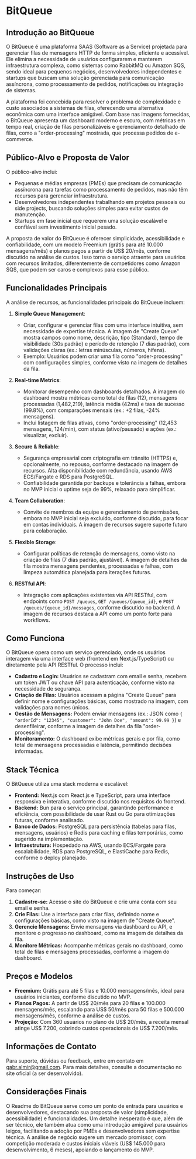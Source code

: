 # BitQueue

## Introdução ao BitQueue
O BitQueue é uma plataforma SAAS (Software as a Service) projetada para gerenciar filas de mensagens HTTP de forma simples, eficiente e acessível. Ele elimina a necessidade de usuários configurarem e manterem infraestrutura complexa, como sistemas como RabbitMQ ou Amazon SQS, sendo ideal para pequenos negócios, desenvolvedores independentes e startups que buscam uma solução gerenciada para comunicação assíncrona, como processamento de pedidos, notificações ou integração de sistemas.

A plataforma foi concebida para resolver o problema de complexidade e custo associados a sistemas de filas, oferecendo uma alternativa econômica com uma interface amigável. Com base nas imagens fornecidas, o BitQueue apresenta um dashboard moderno e escuro, com métricas em tempo real, criação de filas personalizáveis e gerenciamento detalhado de filas, como a "order-processing" mostrada, que processa pedidos de e-commerce.

## Público-Alvo e Proposta de Valor
O público-alvo inclui:
- Pequenas e médias empresas (PMEs) que precisam de comunicação assíncrona para tarefas como processamento de pedidos, mas não têm recursos para gerenciar infraestrutura.
- Desenvolvedores independentes trabalhando em projetos pessoais ou side projects, buscando soluções simples para evitar custos de manutenção.
- Startups em fase inicial que requerem uma solução escalável e confiável sem investimento inicial pesado.

A proposta de valor do BitQueue é oferecer simplicidade, acessibilidade e confiabilidade, com um modelo Freemium (grátis para até 10.000 mensagens/mês) e planos pagos a partir de US$ 20/mês, conforme discutido na análise de custos. Isso torna o serviço atraente para usuários com recursos limitados, diferentemente de competidores como Amazon SQS, que podem ser caros e complexos para esse público.

## Funcionalidades Principais
A análise de recursos, as funcionalidades principais do BitQueue incluem:

1. **Simple Queue Management**:
   - Criar, configurar e gerenciar filas com uma interface intuitiva, sem necessidade de expertise técnica. A imagem de "Create Queue" mostra campos como nome, descrição, tipo (Standard), tempo de visibilidade (30s padrão) e período de retenção (7 dias padrão), com validações claras (ex.: letras minúsculas, números, hífens).
   - Exemplo: Usuários podem criar uma fila como "order-processing" com configurações simples, conforme visto na imagem de detalhes da fila.

2. **Real-time Metrics**:
   - Monitorar desempenho com dashboards detalhados. A imagem do dashboard mostra métricas como total de filas (12), mensagens processadas (1,482,219), latência média (42ms) e taxa de sucesso (99.8%), com comparações mensais (ex.: +2 filas, -24% mensagens).
   - Inclui listagem de filas ativas, como "order-processing" (12,453 mensagens, 124/min), com status (ativo/pausado) e ações (ex.: visualizar, excluir).

3. **Secure & Reliable**:
   - Segurança empresarial com criptografia em trânsito (HTTPS) e, opcionalmente, no repouso, conforme destacado na imagem de recursos. Alta disponibilidade com redundância, usando AWS ECS/Fargate e RDS para PostgreSQL.
   - Confiabilidade garantida por backups e tolerância a falhas, embora no MVP inicial o uptime seja de 99%, relaxado para simplificar.

4. **Team Collaboration**:
   - Convite de membros da equipe e gerenciamento de permissões, embora no MVP inicial seja excluído, conforme discutido, para focar em contas individuais. A imagem de recursos sugere suporte futuro para colaboração.

5. **Flexible Storage**:
   - Configurar políticas de retenção de mensagens, como visto na criação de filas (7 dias padrão, ajustável). A imagem de detalhes da fila mostra mensagens pendentes, processadas e falhas, com limpeza automática planejada para iterações futuras.

6. **RESTful API**:
   - Integração com aplicações existentes via API RESTful, com endpoints como `POST /queues`, `GET /queues/{queue_id}`, e `POST /queues/{queue_id}/messages`, conforme discutido no backend. A imagem de recursos destaca a API como um ponto forte para workflows.

## Como Funciona
O BitQueue opera como um serviço gerenciado, onde os usuários interagem via uma interface web (frontend em Next.js/TypeScript) ou diretamente pela API RESTful. O processo inclui:
- **Cadastro e Login:** Usuários se cadastram com email e senha, recebem um token JWT ou chave API para autenticação, conforme visto na necessidade de segurança.
- **Criação de Filas:** Usuários acessam a página "Create Queue" para definir nome e configurações básicas, como mostrado na imagem, com validações para nomes únicos.
- **Gestão de Mensagens:** Podem enviar mensagens (ex.: JSON como `{ "orderId": "12345", "customer": "John Doe", "amount": 99.99 }`) e desenfileirar, conforme a imagem de detalhes da fila "order-processing".
- **Monitoramento:** O dashboard exibe métricas gerais e por fila, como total de mensagens processadas e latência, permitindo decisões informadas.

## Stack Técnica
O BitQueue utiliza uma stack moderna e escalável:
- **Frontend:** Next.js com React.js e TypeScript, para uma interface responsiva e interativa, conforme discutido nos requisitos do frontend.
- **Backend:** Bun para o serviço principal, garantindo performance e eficiência, com possibilidade de usar Rust ou Go para otimizações futuras, conforme analisado.
- **Banco de Dados:** PostgreSQL para persistência (tabelas para filas, mensagens, usuários) e Redis para caching e filas temporárias, como sugerido na implementação.
- **Infraestrutura:** Hospedado na AWS, usando ECS/Fargate para escalabilidade, RDS para PostgreSQL, e ElastiCache para Redis, conforme o deploy planejado.

## Instruções de Uso
Para começar:
1. **Cadastre-se:** Acesse o site do BitQueue e crie uma conta com seu email e senha.
2. **Crie Filas:** Use a interface para criar filas, definindo nome e configurações básicas, como visto na imagem de "Create Queue".
3. **Gerencie Mensagens:** Envie mensagens via dashboard ou API, e monitore o progresso no dashboard, como na imagem de detalhes da fila.
4. **Monitore Métricas:** Acompanhe métricas gerais no dashboard, como total de filas e mensagens processadas, conforme a imagem do dashboard.

## Preços e Modelos
- **Freemium:** Grátis para até 5 filas e 10.000 mensagens/mês, ideal para usuários iniciantes, conforme discutido no MVP.
- **Planos Pagos:** A partir de US$ 20/mês para 20 filas e 100.000 mensagens/mês, escalando para US$ 50/mês para 50 filas e 500.000 mensagens/mês, conforme a análise de custos.
- **Projeção:** Com 360 usuários no plano de US$ 20/mês, a receita mensal atinge US$ 7.200, cobrindo custos operacionais de US$ 7.200/mês.

## Informações de Contato
Para suporte, dúvidas ou feedback, entre em contato em [gabr.almir@gmail.com](mailto:gabr.almir@gmail.com). Para mais detalhes, consulte a documentação no site oficial (a ser desenvolvido).

## Considerações Finais
O Readme do BitQueue serve como um ponto de entrada para usuários e desenvolvedores, destacando sua proposta de valor (simplicidade, acessibilidade) e funcionalidades. Um detalhe inesperado é que, além de ser técnico, ele também atua como uma introdução amigável para usuários leigos, facilitando a adoção por PMEs e desenvolvedores sem expertise técnica. A análise de negócio sugere um mercado promissor, com competição moderada e custos iniciais viáveis (US$ 145.000 para desenvolvimento, 6 meses), apoiando o lançamento do MVP.
